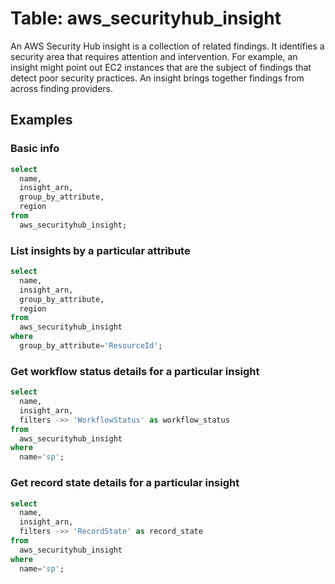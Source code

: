 # Table: aws_securityhub_insight

An AWS Security Hub insight is a collection of related findings. It identifies a security area that requires attention and intervention. For example, an insight might point out EC2 instances that are the subject of findings that detect poor security practices. An insight brings together findings from across finding providers.

## Examples

### Basic info

```sql
select
  name,
  insight_arn,
  group_by_attribute,
  region
from
  aws_securityhub_insight;
```

### List insights by a particular attribute

```sql
select
  name,
  insight_arn,
  group_by_attribute,
  region
from
  aws_securityhub_insight
where
  group_by_attribute='ResourceId';
```

### Get workflow status details for a particular insight

```sql
select
  name,
  insight_arn,
  filters ->> 'WorkflowStatus' as workflow_status
from
  aws_securityhub_insight
where
  name='sp';
```

### Get record state details for a particular insight

```sql
select
  name,
  insight_arn,
  filters ->> 'RecordState' as record_state
from
  aws_securityhub_insight
where
  name='sp';
```